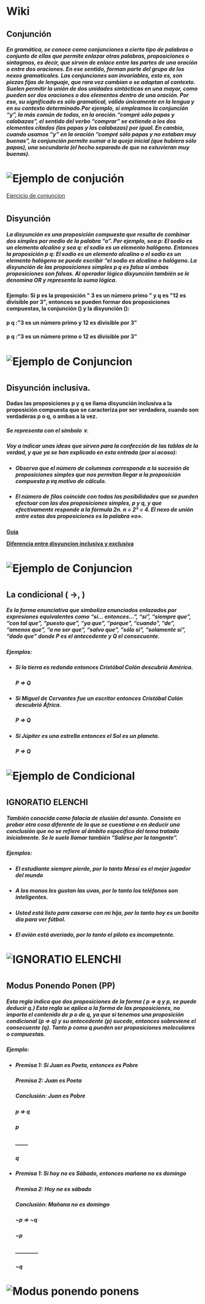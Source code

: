 # **Wiki**

## **Conjunción** 

##### En gramática, se conoce como conjunciones a cierto tipo de palabras o conjunto de ellas que permite enlazar otras palabras, proposiciones o sintagmas, es decir, que sirven de enlace entre las partes de una oración o entre dos oraciones. En ese sentido, forman parte del grupo de los nexos gramaticales. Las conjunciones son invariables, esto es, son piezas fijas de lenguaje, que rara vez cambian o se adaptan al contexto. Suelen permitir la unión de dos unidades sintácticas en una mayor, como pueden ser dos oraciones o dos elementos dentro de una oración. Por eso, su significado es sólo gramatical, válido únicamente en la lengua y en su contexto determinado.Por ejemplo, si empleamos la conjunción “y”, la más común de todas, en la oración.“compré sólo papas y calabazas”, el sentido del verbo “comprar” se extiende a los dos elementos citados (las papas y las calabazas) por igual. En cambio, cuando usamos “y” en la oración “compré sólo papas y no estaban muy buenas”, la conjunción permite sumar a la queja inicial (que hubiera sólo papas), una secundaria (el hecho separado de que no estuvieran muy buenas).


# ![Ejemplo de conjución](https://image.slidesharecdn.com/ejemplosdelogicaproposicional-160716012009/85/ejemplos-de-logica-proposicional-9-320.jpg?cb=1665841078)

[Ejercicio de conjuncion](https://es.liveworksheets.com/cm1191771ck)

#
## **Disyunción**
##### La disyunción es una proposición compuesta que resulta de combinar dos simples por medio de la palabra “o”. Por ejemplo, sea p: El sodio es un elemento alcalino y sea q: el sodio es un elemento halógeno. Entonces la proposición p  q: El sodio es un elemento alcalino o el sodio es un elemento halógeno se puede escribir “el sodio es alcalino o halógeno. La disyunción de las proposiciones simples p  q es falsa si ambas proposiciones son falsas. Al operador lógico disyunción también se le denomina OR y representa la suma lógica. 
#### **Ejemplo:**  Si p es la proposición " 3 es un número primo " y q es "12 es divisible por 3", entonces se pueden formar dos proposiciones compuestas, la conjunción () y la disyunción ():  
#### p  q :"3 es un número primo y 12 es divisible por 3"

#### p  q :"3 es un número primo o 12 es divisible por 3"
# ![*Ejemplo de Conjuncion*](https://image.slidesharecdn.com/ejemplosdelogicaproposicional-160716012009/85/ejemplos-de-logica-proposicional-17-320.jpg?cb=1665841078)

#
## **Disyunción**  **inclusiva.**
#### Dadas las proposiciones p y q se llama disyunción inclusiva a la proposición compuesta que se caracteriza por ser verdadera, cuando son verdaderas p o q, o ambas a la vez.
##### Se representa con el símbolo ∨.
##### Voy a indicar unas ideas que sirven para la confección de las tablas de la verdad, y que ya se han explicado en esta entrada (por si acaso):
 * ##### Observa que el número de columnas corresponde a la sucesión de proposiciones simples que nos permitan llegar a la proposición compuesta p∨q motivo de cálculo.
* ##### El número de filas coincide con todas las posibilidades que se pueden efectuar con las dos proposiciones simples, p y q, y que efectivamente responde a la fórmula 2n. n = 2² = 4. El nexo de unión entre estas dos proposiciones es la palabra «o».
[**Guia**](https://youtu.be/6xdhHvOBpW8)

[**Diferencia entre disyuncion inclusiva y exclusiva**](https://youtu.be/50cnCscE6_8)
# ![*Ejemplo de Conjuncion*]( https://i.ytimg.com/vi/7RYR24jX7hc/maxresdefault.jpg)
 #
 ## **La condicional ( →,  )**
 ##### Es la forma enunciativa que simboliza enunciados enlazados por expresiones equivalentes como “si... entonces...”, “si”, “siempre que”, “con tal que”, “puesto que”, “ya que”, “porque”, “cuando”, “de”, “amenos que”, “a no ser que”, “salvo que”, “sólo si”, “solamente si”, “dado que” donde P es el antecedente y Q el consecuente.
 ##### Ejemplos:

+ #####  Si la tierra es redonda **entonces** Cristóbal Colón descubrió América.
   #####                P                       ⇒                       Q

+ ##### Si Miguel de Cervantes fue un escritor **entonces** Cristóbal Colón descubrió África.
   #####               P                 ⇒                                 Q

+ ##### Si Júpiter es una estrella **entonces** el Sol es un planeta.
  #####                P                          ⇒                       Q

# ![*Ejemplo de Condicional*](https://slideplayer.es/slide/5464700/17/images/27/Implicaci%C3%B3n+o+Condicional.jpg)

#
## **IGNORATIO ELENCHI**
##### También conocida como falacia de elusión del asunto. Consiste en probar otra cosa diferente de la que se cuestiona o en deducir una conclusión que no se refiere al ámbito específico del tema tratado inicialmente. Se le suele llamar también “Salirse por la tangente”.
##### Ejemplos:
* ##### El estudiante siempre pierde, por lo tanto Messi es el mejor jugador del mundo

+ ##### A los monos les gustan las uvas, por lo tanto los teléfonos son inteligentes.

+ ##### Usted está listo para casarse con mi hija, por lo tanto hoy es un bonito día para ver fútbol. 

+ ##### El avión está averiado, por lo tanto el piloto es incompetente.
# ![*IGNORATIO ELENCHI*](https://slideplayer.es/slide/1131236/3/images/40/CONCLUSI%C3%93N+IRRELEVANTE+%28ignoratio+elenchi%29.jpg)
#
## **Modus Ponendo Ponen (PP)**
##### Esta regla indica que dos proposiciones de la forma ( p => q y p, se puede deducir q.) Esta regla se aplica a la forma de las proposiciones, no importa el contenido de p o de q, ya que si tenemos una proposición condicional (p => q) y su antecedente (p) sucede, entonces sobreviene el consecuente (q). Tanto p como q pueden ser proposiciones moleculares o compuestas.
##### Ejemplo:
+ ##### Premisa 1: Si Juan es Poeta, entonces es Pobre

    ##### Premisa 2: Juan es Poeta

    ##### Conclusión: Juan es Pobre
  ##### p => q
  ##### p
  ##### _____
  ##### q
+ ##### Premisa 1: Si hoy no es Sábado, entonces mañana no es domingo

  ##### Premisa 2: Hoy no es sábado

   ##### Conclusión: Mañana no es domingo

  ##### ~p => ~q

  ##### ~p
  ##### _________
  ##### ~q
# ![Modus ponendo ponens](https://image.slidesharecdn.com/mpp-170403221634/85/modus-ponendo-ponens-4-320.jpg?cb=1665784686)
# 




